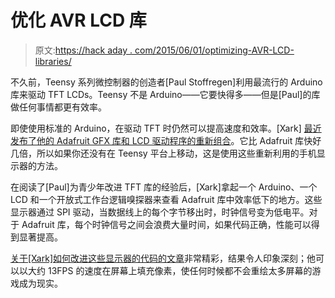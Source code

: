 # 优化 AVR LCD 库

> 原文:[https://hack aday . com/2015/06/01/optimizing-AVR-LCD-libraries/](https://hackaday.com/2015/06/01/optimizing-avr-lcd-libraries/)

不久前，Teensy 系列微控制器的创造者[Paul Stoffregen]利用最流行的 Arduino 库来驱动 TFT LCDs。Teensy 不是 Arduino——它要快得多——但是[Paul]的库做任何事情都更有效率。

即使使用标准的 Arduino，在驱动 TFT 时仍然可以提高速度和效率。[Xark] [最近发布了他的 Adafruit GFX 库和 LCD 驱动程序的重新组合](https://hackaday.io/project/6038-pdqgfx-optimzed-avr-lcd-graphics)。它比 Adafruit 库快好几倍，所以如果你还没有在 Teensy 平台上移动，这是使用这些重新利用的手机显示器的方法。

在阅读了[Paul]为青少年改进 TFT 库的经验后，[Xark]拿起一个 Arduino、一个 LCD 和一个开放式工作台逻辑嗅探器来查看 Adafruit 库中效率低下的地方。这些显示器通过 SPI 驱动，当数据线上的每个字节移出时，时钟信号变为低电平。对于 Adafruit 库，每个时钟信号之间会浪费大量时间，如果代码正确，性能可以得到显著提高。

[关于[Xark]如何改进这些显示器的代码的文章](https://hackaday.io/post/18729)非常精彩，结果令人印象深刻；他可以以大约 13FPS 的速度在屏幕上填充像素，使任何时候都不会重绘太多屏幕的游戏成为现实。